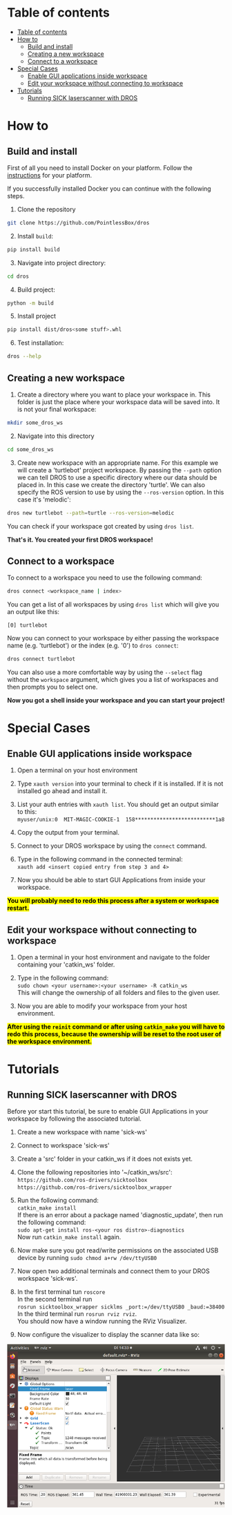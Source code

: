 # Table of contents
<!-- TOC -->
- [Table of contents](#table-of-contents)
- [How to](#how-to)
    - [Build and install](#build-and-install)
    - [Creating a new workspace](#creating-a-new-workspace)
    - [Connect to a workspace](#connect-to-a-workspace)
- [Special Cases](#special-cases)
    - [Enable GUI applications inside workspace](#enable-gui-applications-inside-workspace)
    - [Edit your workspace without connecting to workspace](#edit-your-workspace-without-connecting-to-workspace)
- [Tutorials](#tutorials)
    - [Running SICK laserscanner with DROS](#running-sick-laserscanner-with-dros)
<!-- /TOC -->


# How to

## Build and install

First of all you need to install Docker on your platform. Follow the [instructions](https://docs.docker.com/engine/install/) for your platform.

If you successfully installed Docker you can continue with the following steps.


1. Clone the repository
```bash
git clone https://github.com/PointlessBox/dros
```

2. Install `build`:
```bash
pip install build
```

3. Navigate into project directory:
```bash
cd dros
```

4. Build project:
```bash
python -m build
```

5. Install project
```bash
pip install dist/dros<some stuff>.whl
```

6. Test installation:
```bash
dros --help
```

## Creating a new workspace

1. Create a directory where you want to place your workspace in. This folder is just the place where your workspace data will be saved into. It is not your final workspace:
```bash
mkdir some_dros_ws
```

2. Navigate into this directory
```bash
cd some_dros_ws
```

3. Create new workspace with an appropriate name. For this example we will create a 'turtlebot' project workspace. By passing the `--path` option we can tell DROS to use a specific directory where our data should be placed in. In this case we create the directory 'turtle'. We can also specify the ROS version to use by using the `--ros-version` option. In this case it's 'melodic':
```bash
dros new turtlebot --path=turtle --ros-version=melodic
```

You can check if your workspace got created by using `dros list`.

**That's it. You created your first DROS workspace!**


## Connect to a workspace

To connect to a workspace you need to use the following command:
```bash
dros connect <workspace_name | index>
```

You can get a list of all workspaces by using `dros list` which will give you an output like this:
```
[0] turtlebot
```

Now you can connect to your workspace by either passing the workspace name (e.g. 'turtlebot') or the index (e.g. '0') to `dros connect`:
```bash
dros connect turtlebot
```

You can also use a more comfortable way by using the `--select` flag without the `workspace` argument, which gives you a list of workspaces and then prompts you to select one.

**Now you got a shell inside your workspace and you can start your project!**


# Special Cases


## Enable GUI applications inside workspace

1. Open a terminal on your host environment

2. Type `xauth version` into your terminal to check if it is installed. If it is not installed go ahead and install it.

3. List your auth entries with `xauth list`. You should get an output similar to this:  
`myuser/unix:0  MIT-MAGIC-COOKIE-1  158**************************1a8`

4. Copy the output from your terminal.

5. Connect to your DROS workspace by using the `connect` command.

6. Type in the following command in the connected terminal:  
`xauth add <insert copied entry from step 3 and 4>`

7. Now you should be able to start GUI Applications from inside your workspace.

<mark>**You will probably need to redo this process after a system or workspace restart.**</mark>


## Edit your workspace without connecting to workspace

1. Open a terminal in your host environment and navigate to the folder containing your 'catkin_ws' folder.

2. Type in the following command:  
`sudo chown <your username>:<your username> -R catkin_ws`  
This will change the ownership of all folders and files to the given user.

3. Now you are able to modify your workspace from your host environment.

<mark>**After using the `reinit` command or after using `catkin_make` you will have to redo this process, because the ownership will be reset to the root user of the workspace environment.**</mark>


# Tutorials

## Running SICK laserscanner with DROS

Before yor start this tutorial, be sure to enable GUI Applications in your workspace by following the associated tutorial.

1. Create a new workspace with name 'sick-ws'

2. Connect to workspace 'sick-ws'

3. Create a 'src' folder in your catkin_ws if it does not exists yet.

4. Clone the following repositories into '~/catkin_ws/src':  
`https://github.com/ros-drivers/sicktoolbox`  
`https://github.com/ros-drivers/sicktoolbox_wrapper`

5. Run the following command:  
`catkin_make install`  
If there is an error about a package named 'diagnostic_update', then run the following command:  
`sudo apt-get install ros-<your ros distro>-diagnostics`  
Now run `catkin_make install` again.

6. Now make sure you got read/write permissions on the associated USB device by running `sudo chmod a+rw /dev/ttyUSB0`

7. Now open two additional terminals and connect them to your DROS workspace 'sick-ws'.

8. In the first terminal tun `roscore`  
In the second terminal run  
`rosrun sicktoolbox_wrapper sicklms _port:=/dev/ttyUSB0 _baud:=38400`  
In the third terminal run `rosrun rviz rviz`.  
You should now have a window running the RViz Visualizer.

9. Now configure the visualizer to display the scanner data like so:
<img src="./docs/images/sick_scanner_docker_settings.png" />